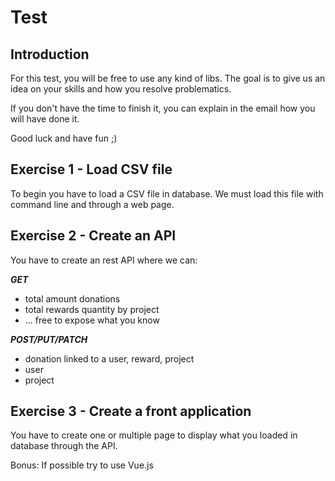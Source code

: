 # Test
## Introduction
For this test, you will be free to use any kind of libs. The goal is to give us an idea on your skills and how you resolve problematics.

If you don't have the time to finish it, you can explain in the email how you will have done it.

Good luck and have fun ;)
## Exercise 1 - Load CSV file
To begin you have to load a CSV file in database.
We must load this file with command line and through a web page.
## Exercise 2 - Create an API
You have to create an rest API where we can:

***GET***
* total amount donations
* total rewards quantity by project
* ... free to expose what you know

***POST/PUT/PATCH***
* donation linked to a user, reward, project
* user
* project

## Exercise 3 - Create a front application
You have to create one or multiple page to display what you loaded in database through the API.

Bonus: If possible try to use Vue.js
